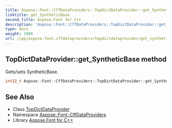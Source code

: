 ```yaml
---
title: Aspose::Font::CffDataProviders::TopDictDataProvider::get_SyntheticBase method
linktitle: get_SyntheticBase
second_title: Aspose.Font for C++
description: 'Aspose::Font::CffDataProviders::TopDictDataProvider::get_SyntheticBase method. Gets/sets SyntheticBase in C++.'
type: docs
weight: 1900
url: /cpp/aspose.font.cffdataproviders/topdictdataprovider/get_syntheticbase/
---
```

## TopDictDataProvider::get_SyntheticBase method


Gets/sets SyntheticBase.

```cpp
int32_t Aspose::Font::CffDataProviders::TopDictDataProvider::get_SyntheticBase()
```

## See Also

* Class [TopDictDataProvider](../)
* Namespace [Aspose::Font::CffDataProviders](../../)
* Library [Aspose.Font for C++](../../../)
